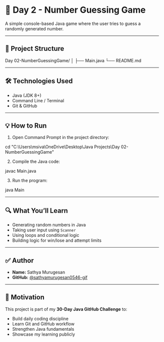 # 🎯 Day 2 - Number Guessing Game

A simple console-based Java game where the user tries to guess a randomly generated number.


---

## 📁 Project Structure

Day 02-NumberGuessingGame/
│
├── Main.java
└── README.md

---

## 🛠️ Technologies Used

- Java (JDK 8+)
- Command Line / Terminal
- Git & GitHub

---

## 💡 How to Run

1. Open Command Prompt in the project directory:

cd "C:\Users\msiva\OneDrive\Desktop\Java Projects\Day 02-NumberGuessingGame"

2. Compile the Java code:

javac Main.java

3. Run the program:

java Main


---

## 🔍 What You’ll Learn

- Generating random numbers in Java
- Taking user input using `Scanner`
- Using loops and conditional logic
- Building logic for win/lose and attempt limits

---

## ✅ Author

- **Name:** Sathya Murugesan  
- **GitHub:** [@sathyamurugesan0546-gif](https://github.com/sathyamurugesan0546-gif)

---

## 🌟 Motivation

This project is part of my **30-Day Java GitHub Challenge** to:
- Build daily coding discipline
- Learn Git and GitHub workflow
- Strengthen Java fundamentals
- Showcase my learning publicly






